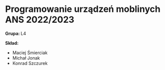 <h1>Programowanie urządzeń moblinych ANS 2022/2023</h1>
<p><b>Grupa: </b>L4</p>
<p><b>Skład: </b></p>
<ul>
    <li>Maciej Śmierciak</li>
    <li>Michał Jonak</li>
    <li>Konrad Szczurek</li>
</ul>